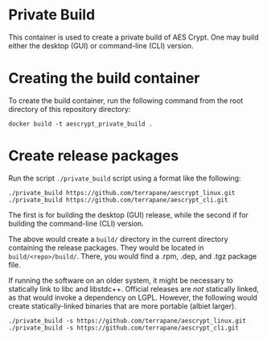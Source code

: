 Private Build
=============

This container is used to create a private build of AES Crypt.  One may build
either the desktop (GUI) or command-line (CLI) version.

# Creating the build container

To create the build container, run the following command from the root directory
of this repository directory:

```
docker build -t aescrypt_private_build .
```

# Create release packages

Run the script `./private_build` script using a format like the following:

```
./private_build https://github.com/terrapane/aescrypt_linux.git
./private_build https://github.com/terrapane/aescrypt_cli.git
```

The first is for building the desktop (GUI) release, while the second
if for building the command-line (CLI) version.

The above would create a `build/` directory in the current directory containing
the release packages.  They would be located in `build/<repo>/build/`.
There, you would find a .rpm, .dep, and .tgz package file.

If running the software on an older system, it might be necessary to statically
link to libc and libstdc++.  Official releases are *not* statically linked, as
that would invoke a dependency on LGPL.  However, the following would create
statically-linked binaries that are more portable (albiet larger).

```
./private_build -s https://github.com/terrapane/aescrypt_linux.git
./private_build -s https://github.com/terrapane/aescrypt_cli.git
```

